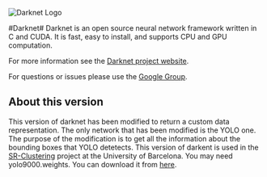 ![Darknet Logo](http://pjreddie.com/media/files/darknet-black-small.png)

#Darknet#
Darknet is an open source neural network framework written in C and CUDA. It is fast, easy to install, and supports CPU and GPU computation.

For more information see the [Darknet project website](http://pjreddie.com/darknet).

For questions or issues please use the [Google Group](https://groups.google.com/forum/#!forum/darknet).

## About this version
This version of darknet has been modified to return a custom data representation. The only network that has been modified is the YOLO one.
The purpose of the modification is to get all the information about the bounding boxes that YOLO detetects.
This version of darkent is used in the [SR-Clustering](https://github.com/MarcBS/SR-Clustering/tree/SR-Clustering-w/-YOLO) project at the University of Barcelona.
You may need yolo9000.weights. You can download it from [here](http://pjreddie.com/media/files/yolo9000.weights).

